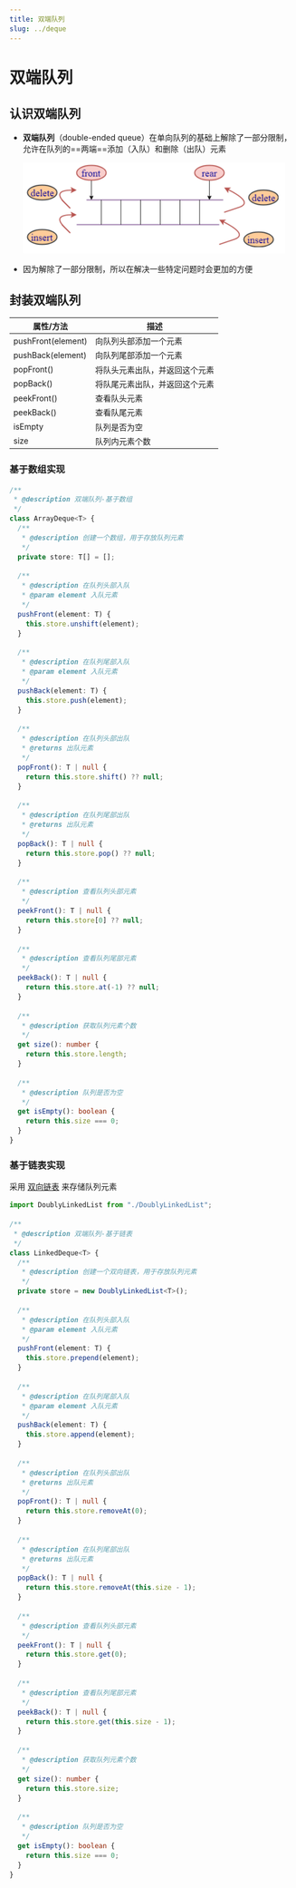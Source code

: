 ```yaml
---
title: 双端队列
slug: ../deque
---
```

# 双端队列

## 认识双端队列

- **双端队列**（double-ended queue）在单向队列的基础上解除了一部分限制，允许在队列的==两端==添加（入队）和删除（出队）元素

  <img src="./images/双端队列.png" style="zoom: 50%;" />

- 因为解除了一部分限制，所以在解决一些特定问题时会更加的方便



## 封装双端队列

| 属性/方法          | 描述                           |
| ------------------ | ------------------------------ |
| pushFront(element) | 向队列头部添加一个元素         |
| pushBack(element)  | 向队列尾部添加一个元素         |
| popFront()         | 将队头元素出队，并返回这个元素 |
| popBack()          | 将队尾元素出队，并返回这个元素 |
| peekFront()        | 查看队头元素                   |
| peekBack()         | 查看队尾元素                   |
| isEmpty            | 队列是否为空                   |
| size               | 队列内元素个数                 |

### 基于数组实现

```typescript
/**
 * @description 双端队列-基于数组
 */
class ArrayDeque<T> {
  /**
   * @description 创建一个数组，用于存放队列元素
   */
  private store: T[] = [];

  /**
   * @description 在队列头部入队
   * @param element 入队元素
   */
  pushFront(element: T) {
    this.store.unshift(element);
  }

  /**
   * @description 在队列尾部入队
   * @param element 入队元素
   */
  pushBack(element: T) {
    this.store.push(element);
  }

  /**
   * @description 在队列头部出队
   * @returns 出队元素
   */
  popFront(): T | null {
    return this.store.shift() ?? null;
  }

  /**
   * @description 在队列尾部出队
   * @returns 出队元素
   */
  popBack(): T | null {
    return this.store.pop() ?? null;
  }

  /**
   * @description 查看队列头部元素
   */
  peekFront(): T | null {
    return this.store[0] ?? null;
  }

  /**
   * @description 查看队列尾部元素
   */
  peekBack(): T | null {
    return this.store.at(-1) ?? null;
  }

  /**
   * @description 获取队列元素个数
   */
  get size(): number {
    return this.store.length;
  }

  /**
   * @description 队列是否为空
   */
  get isEmpty(): boolean {
    return this.size === 0;
  }
}
```



### 基于链表实现

采用 [双向链表](../linkedList/doubly-linkedList#双向链表完整实现) 来存储队列元素

```typescript
import DoublyLinkedList from "./DoublyLinkedList";

/**
 * @description 双端队列-基于链表
 */
class LinkedDeque<T> {
  /**
   * @description 创建一个双向链表，用于存放队列元素
   */
  private store = new DoublyLinkedList<T>();

  /**
   * @description 在队列头部入队
   * @param element 入队元素
   */
  pushFront(element: T) {
    this.store.prepend(element);
  }

  /**
   * @description 在队列尾部入队
   * @param element 入队元素
   */
  pushBack(element: T) {
    this.store.append(element);
  }

  /**
   * @description 在队列头部出队
   * @returns 出队元素
   */
  popFront(): T | null {
    return this.store.removeAt(0);
  }

  /**
   * @description 在队列尾部出队
   * @returns 出队元素
   */
  popBack(): T | null {
    return this.store.removeAt(this.size - 1);
  }

  /**
   * @description 查看队列头部元素
   */
  peekFront(): T | null {
    return this.store.get(0);
  }

  /**
   * @description 查看队列尾部元素
   */
  peekBack(): T | null {
    return this.store.get(this.size - 1);
  }

  /**
   * @description 获取队列元素个数
   */
  get size(): number {
    return this.store.size;
  }

  /**
   * @description 队列是否为空
   */
  get isEmpty(): boolean {
    return this.size === 0;
  }
}
```
